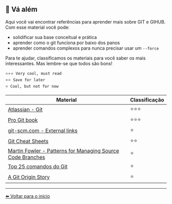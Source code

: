## 🚀 Vá além

Aqui você vai encontrar referências para aprender mais sobre GIT e GIHUB. Com esse material você pode:

- solidificar sua base conceitual e prática
- aprender como o git funciona por baixo dos panos
- aprender comandos complexos para nunca precisar usar um `--force`

Para te ajudar, classificamos os materiais para você saber os mais interessantes. Mas lembre-se que todos são bons!

    ⭐⭐⭐ Very cool, must read
    ⭐⭐ Save for later
    ⭐ Cool, but not for now

| Material                                                                                                                | Classificação |
| ----------------------------------------------------------------------------------------------------------------------- | ------------- |
| [Atlassian - Git](https://www.atlassian.com/git)                                                                        | ⭐⭐⭐        |
| [Pro Git book](https://git-scm.com/book/en/v2/)                                                                         | ⭐⭐⭐        |
| [git-scm.com - External links](https://git-scm.com/doc/ext)                                                             | ⭐            |
| [Git Cheat Sheets](https://training.github.com/)                                                                        | ⭐⭐          |
| [Martin Fowler - Patterns for Managing Source Code Branches](https://martinfowler.com/articles/branching-patterns.html) | ⭐            |
| [Top 25 comandos do Git](https://www.codigofonte.com.br/artigos/top-25-comandos-do-git)                                 | ⭐            |
| [A Git Origin Story](https://www.linuxjournal.com/content/git-origin-story)                                             | ⭐            |

---

[⬅️ Voltar para o início](./../README.md)
